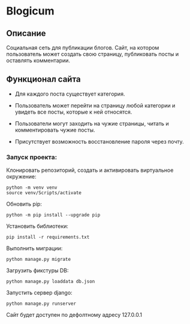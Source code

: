 # Blogicum

## Описание
Социальная сеть для публикации блогов.
Сайт, на котором пользователь может создать свою страницу, публиковать посты и оставлять комментарии.

## Функционал сайта
- Для каждого поста существует категория.

- Пользователь может перейти на страницу любой категории и
увидеть все посты, которые к ней относятся.

- Пользователи могут заходить на чужие страницы, читать
и комментировать чужие посты.

- Присутствует возможность восстановление пароля через почту.

### Запуск проекта:
Клонировать репозиторий, cоздать и активировать виртуальное окружение:
```
python -m venv venv
source venv/Scripts/activate
```

Обновить pip:
```
python -m pip install --upgrade pip
```

Установить библиотеки:
```
pip install -r requirements.txt
```

Выполнить миграции:
```
python manage.py migrate
```

Загрузить фикстуры DB:
```
python manage.py loaddata db.json
```

Запустить сервер django:
```
python manage.py runserver
```
Сайт будет доступен по дефолтному адресу 127.0.0.1
